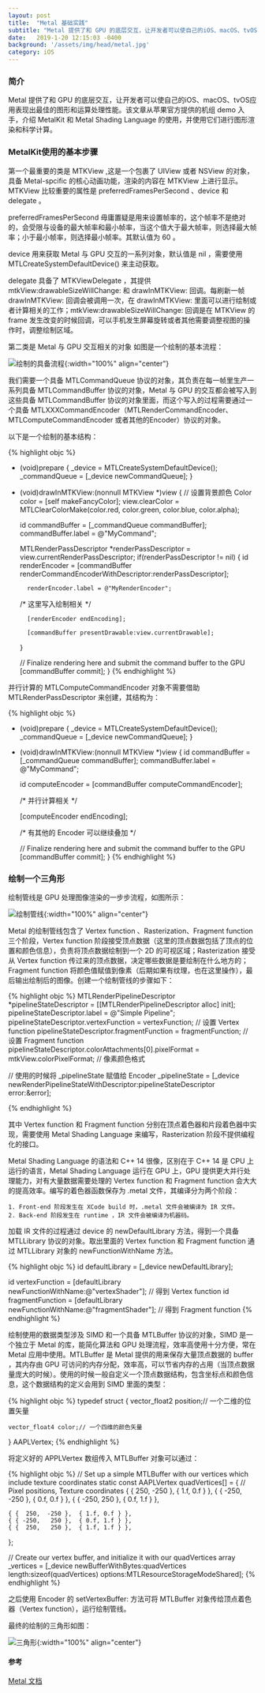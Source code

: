 ```yaml
---
layout: post
title:  "Metal 基础实践"
subtitle: "Metal 提供了和 GPU 的底层交互，让开发者可以使自己的iOS、macOS、tvOS应用表现出最佳的图形和运算处理性能。"
date:   2019-1-20 12:15:03 -0400
background: '/assets/img/head/metal.jpg'
category: iOS
---
```


### 简介

Metal 提供了和 GPU 的底层交互，让开发者可以使自己的iOS、macOS、tvOS应用表现出最佳的图形和运算处理性能。该文章从苹果官方提供的机组 demo 入手，介绍 MetalKit 和  Metal Shading Language 的使用，并使用它们进行图形渲染和科学计算。

### MetalKit使用的基本步骤

第一个最重要的类是 MTKView ,这是一个包裹了 UIView 或者 NSView 的对象，具备 Metal-spcific 的核心动画功能，渲染的内容在 MTKView 上进行显示。MTKView 比较重要的属性是 preferredFramesPerSecond 、device 和 delegate 。

preferredFramesPerSecond 毋庸置疑是用来设置帧率的，这个帧率不是绝对的，会受限与设备的最大帧率和最小帧率，当这个值大于最大帧率，则选择最大帧率；小于最小帧率，则选择最小帧率。其默认值为 60 。

device 用来获取 Metal 与 GPU 交互的一系列对象，默认值是 nil ，需要使用 MTLCreateSystemDefaultDevice() 来主动获取。

delegate 具备了 MTKViewDelegate ，其提供 mtkView:drawableSizeWillChange: 和 drawInMTKView: 回调。每刷新一帧 drawInMTKView: 回调会被调用一次，在 drawInMTKView: 里面可以进行绘制或者计算相关的工作；mtkView:drawableSizeWillChange: 回调是在 MTKView 的 frame 发生改变的时候回调，可以手机发生屏幕旋转或者其他需要调整视图的操作时，调整绘制区域。

第二类是 Metal 与 GPU 交互相关的对象
如图是一个绘制的基本流程：

![绘制的具备流程](/imgs/metalbase/struct.png){:width="100%" align="center"}

我们需要一个具备 MTLCommandQueue 协议的对象，其负责在每一帧里生产一系列具备 MTLCommandBuffer 协议的对象，Metal 与 GPU 的交互都会被写入到这些具备 MTLCommandBuffer 协议的对象里面，而这个写入的过程需要通过一个具备 MTLXXXCommandEncoder（MTLRenderCommandEncoder、MTLComputeCommandEncoder 或者其他的Encoder）协议的对象。

以下是一个绘制的基本结构：

{% highlight objc %}
- (void)prepare {
	_device = MTLCreateSystemDefaultDevice();
	_commandQueue = [_device newCommandQueue];
}

- (void)drawInMTKView:(nonnull MTKView *)view
{
	// 设置背景颜色
    Color color = [self makeFancyColor];
    view.clearColor = MTLClearColorMake(color.red, color.green, color.blue, color.alpha);

    id<MTLCommandBuffer> commandBuffer = [_commandQueue commandBuffer];
    commandBuffer.label = @"MyCommand";

    MTLRenderPassDescriptor *renderPassDescriptor = view.currentRenderPassDescriptor;
    if(renderPassDescriptor != nil)
    {
        id<MTLRenderCommandEncoder> renderEncoder = [commandBuffer renderCommandEncoderWithDescriptor:renderPassDescriptor];

        renderEncoder.label = @"MyRenderEncoder";

    /*
        这里写入绘制相关
    */

        [renderEncoder endEncoding];

        [commandBuffer presentDrawable:view.currentDrawable];
    }

    // Finalize rendering here and submit the command buffer to the GPU
    [commandBuffer commit];
}
{% endhighlight %}

并行计算的 MTLComputeCommandEncoder 对象不需要借助 MTLRenderPassDescriptor 来创建，其结构为：

{% highlight objc %}
- (void)prepare {
	_device = MTLCreateSystemDefaultDevice();
	_commandQueue = [_device newCommandQueue];
}

- (void)drawInMTKView:(nonnull MTKView *)view
{
    id<MTLCommandBuffer> commandBuffer = [_commandQueue commandBuffer];
    commandBuffer.label = @"MyCommand";

    id<MTLComputeCommandEncoder> computeEncoder = [commandBuffer computeCommandEncoder];

    /*
    并行计算相关
    */   

    [computeEncoder endEncoding];
    
    /*
    	有其他的 Encoder 可以继续叠加
    */

    // Finalize rendering here and submit the command buffer to the GPU
    [commandBuffer commit];
}
{% endhighlight %}


### 绘制一个三角形

绘制管线是 GPU 处理图像渲染的一步步流程，如图所示：

![绘制管线](/imgs/metalbase/pipeline.png){:width="100%" align="center"}

Metal 的绘制管线包含了 Vertex function 、Rasterization、Fragment function 三个阶段，Vertex function 阶段接受顶点数据（这里的顶点数据包括了顶点的位置和颜色信息），负责将顶点数据绘制到一个 2D 的可视区域；Rasterization 接受从 Vertex function 传过来的顶点数据，决定哪些数据是要绘制在什么地方的；Fragment function 将颜色值赋值到像素（后期如果有纹理，也在这里操作），最后输出绘制后的图像。创建一个绘制管线的步骤如下：

{% highlight objc %}
MTLRenderPipelineDescriptor *pipelineStateDescriptor = [[MTLRenderPipelineDescriptor alloc] init];
pipelineStateDescriptor.label = @"Simple Pipeline";
pipelineStateDescriptor.vertexFunction = vertexFunction; // 设置 Vertex function
pipelineStateDescriptor.fragmentFunction = fragmentFunction; // 设置 Fragment function
pipelineStateDescriptor.colorAttachments[0].pixelFormat = mtkView.colorPixelFormat; // 像素颜色格式
    
// 使用的时候将 _pipelineState 赋值给 Encoder
_pipelineState = [_device newRenderPipelineStateWithDescriptor:pipelineStateDescriptor
                                                            error:&error];
                                                                
{% endhighlight %}

其中 Vertex function 和 Fragment function 分别在顶点着色器和片段着色器中实现，需要使用 Metal Shading Language 来编写，Rasterization 阶段不提供编程化的接口。

Metal Shading Language 的语法和 C++ 14 很像，区别在于 C++ 14 是 CPU 上运行的语言，Metal Shading Language 运行在 GPU 上，GPU 提供更大并行处理能力，对有大量数据需要处理的 Vertex function 和 Fragment function 会大大的提高效率。编写的着色器函数保存为 .metal 文件，其编译分为两个阶段：

    1. Front-end 阶段发生在 XCode build 时，.metal 文件会被编译为 IR 文件。
    2. Back-end 阶段发生在 runtime ，IR 文件会被编译为机器码。

加载 IR 文件的过程通过 device 的 newDefaultLibrary 方法，得到一个具备 MTLLibrary 协议的对象。取出里面的 Vertex function 和 Fragment function 通过 MTLLibrary 对象的 newFunctionWithName 方法。

{% highlight objc %}
id<MTLLibrary> defaultLibrary = [_device newDefaultLibrary];

id<MTLFunction> vertexFunction = [defaultLibrary newFunctionWithName:@"vertexShader"]; // 得到 Vertex function
id<MTLFunction> fragmentFunction = [defaultLibrary newFunctionWithName:@"fragmentShader"]; // 得到 Fragment function
{% endhighlight %}

绘制使用的数据类型涉及 SIMD 和一个具备 MTLBuffer 协议的对象，SIMD 是一个独立于 Metal 的库，能简化算法和 GPU 处理流程，效率高使用十分方便，常在 Metal 应用中使用。MTLBuffer 是 Metal 提供的用来保存大量顶点数据的 buffer ，其内存由 GPU 可访问的内存分配，效率高，可以节省内存的占用（当顶点数据量庞大的时候）。使用的时候一般自定义一个顶点数据结构，包含坐标点和颜色信息，这个数据结构的定义会用到 SIMD 里面的类型：

{% highlight objc %}
typedef struct
{
    vector_float2 position;// 一个二维的位置矢量

    vector_float4 color;// 一个四维的颜色矢量
} AAPLVertex;
{% endhighlight %}

将定义好的 APPLVertex 数组传入 MTLBuffer 对象可以通过：

{% highlight objc %}
// Set up a simple MTLBuffer with our vertices which include texture coordinates
static const AAPLVertex quadVertices[] =
{
    // Pixel positions, Texture coordinates
    { {  250,  -250 },  { 1.f, 0.f } },
    { { -250,  -250 },  { 0.f, 0.f } },
    { { -250,   250 },  { 0.f, 1.f } },

    { {  250,  -250 },  { 1.f, 0.f } },
    { { -250,   250 },  { 0.f, 1.f } },
    { {  250,   250 },  { 1.f, 1.f } },
};

// Create our vertex buffer, and initialize it with our quadVertices array
_vertices = [_device newBufferWithBytes:quadVertices
                                    length:sizeof(quadVertices)
                                options:MTLResourceStorageModeShared];
{% endhighlight %}

之后使用 Encoder 的 setVertexBuffer: 方法可将 MTLBuffer 对象传给顶点着色器（Vertex function），运行绘制管线。

最终的绘制的三角形如图：

![三角形](/imgs/metalbase/produce.png){:width="100%" align="center"}

#### 参考
[Metal 文档](https://developer.apple.com/documentation/metal)